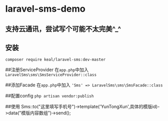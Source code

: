 # laravel-sms-demo
## 支持云通讯，尝试写个可能不太完美^_^
## 安装
`composer require keal/laravel-sms:dev-master`

##注册ServiceProvider
在`app.php`中加入
`LaravelSms\sms\SmsServiceProvider::class`

##添加Facade
在`app.php`中加入
`'Sms' => LaravelSms\sms\SmsFacade::class`

##配置config
`php artisan vendor:publish`

##使用
Sms::to("这里填写手机号")->template('YunTongXun',具体的模版id)->data("模版内容数组")->send();